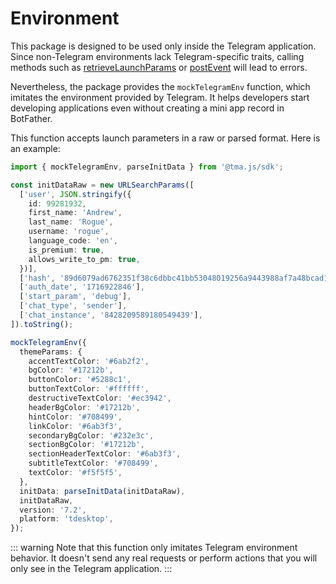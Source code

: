 # Environment

This package is designed to be used only inside the Telegram application. Since non-Telegram
environments lack Telegram-specific traits, calling methods such
as [retrieveLaunchParams](launch-parameters.md#retrieving)
or [postEvent](methods-and-events.md#postevent) will lead to errors.

Nevertheless, the package provides the `mockTelegramEnv` function, which imitates the environment
provided by Telegram. It helps developers start developing applications even without creating a mini
app record in BotFather.

This function accepts launch parameters in a raw or parsed format. Here is an example:

```ts
import { mockTelegramEnv, parseInitData } from '@tma.js/sdk';

const initDataRaw = new URLSearchParams([
  ['user', JSON.stringify({
    id: 99281932,
    first_name: 'Andrew',
    last_name: 'Rogue',
    username: 'rogue',
    language_code: 'en',
    is_premium: true,
    allows_write_to_pm: true,
  })],
  ['hash', '89d6079ad6762351f38c6dbbc41bb53048019256a9443988af7a48bcad16ba31'],
  ['auth_date', '1716922846'],
  ['start_param', 'debug'],
  ['chat_type', 'sender'],
  ['chat_instance', '8428209589180549439'],
]).toString();

mockTelegramEnv({
  themeParams: {
    accentTextColor: '#6ab2f2',
    bgColor: '#17212b',
    buttonColor: '#5288c1',
    buttonTextColor: '#ffffff',
    destructiveTextColor: '#ec3942',
    headerBgColor: '#17212b',
    hintColor: '#708499',
    linkColor: '#6ab3f3',
    secondaryBgColor: '#232e3c',
    sectionBgColor: '#17212b',
    sectionHeaderTextColor: '#6ab3f3',
    subtitleTextColor: '#708499',
    textColor: '#f5f5f5',
  },
  initData: parseInitData(initDataRaw),
  initDataRaw,
  version: '7.2',
  platform: 'tdesktop',
});
```

::: warning
Note that this function only imitates Telegram environment behavior. It doesn't send any real
requests or perform actions that you will only see in the Telegram application.
:::